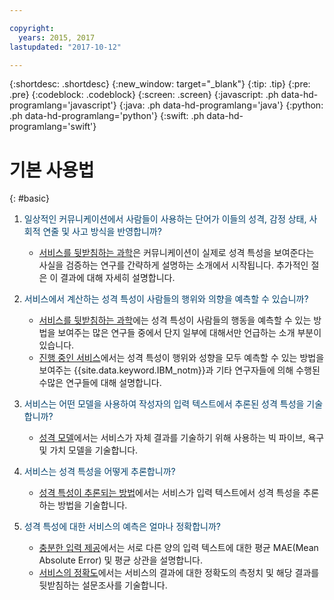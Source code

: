```yaml
---

copyright:
  years: 2015, 2017
lastupdated: "2017-10-12"

---
```


{:shortdesc: .shortdesc}
{:new_window: target="_blank"}
{:tip: .tip}
{:pre: .pre}
{:codeblock: .codeblock}
{:screen: .screen}
{:javascript: .ph data-hd-programlang='javascript'}
{:java: .ph data-hd-programlang='java'}
{:python: .ph data-hd-programlang='python'}
{:swift: .ph data-hd-programlang='swift'}

# 기본 사용법
{: #basic}

1.  <span style="color:#003F69">일상적인 커뮤니케이션에서 사람들이 사용하는 단어가 이들의 성격, 감정 상태, 사회적 연줄 및 사고 방식을 반영합니까?</span>

    -   [서비스를 뒷받침하는 과학](/docs/services/personality-insights/science.html#science)은 커뮤니케이션이
실제로 성격 특성을 보여준다는 사실을 검증하는 연구를 간략하게 설명하는 소개에서 시작됩니다. 추가적인 절은 이 결과에 대해 자세히 설명합니다. 

1.  <span style="color:#003F69">서비스에서 계산하는 성격 특성이 사람들의 행위와 의향을 예측할 수 있습니까?</span>

    -   [서비스를 뒷받침하는 과학](/docs/services/personality-insights/science.html#science)에는
성격 특성이 사람들의 행동을 예측할 수 있는 방법을 보여주는 많은 연구들 중에서 단지 일부에 대해서만 언급하는 소개 부분이 있습니다. 
    -   [진행 중인 서비스](/docs/services/personality-insights/applied.html#applied)에서는
성격 특성이 행위와 성향을 모두 예측할 수 있는 방법을 보여주는 {{site.data.keyword.IBM_notm}}과
기타 연구자들에 의해 수행된 수많은 연구들에 대해 설명합니다. 

1.  <span style="color:#003F69">서비스는 어떤 모델을 사용하여 작성자의 입력 텍스트에서 추론된 성격 특성을 기술합니까? </span>

    -   [성격 모델](/docs/services/personality-insights/models.html)에서는
서비스가 자체 결과를 기술하기 위해 사용하는 빅 파이브, 욕구 및 가치 모델을 기술합니다. 

1.  <span style="color:#003F69">서비스는 성격 특성을 어떻게 추론합니까?</span>

    -   [성격 특성이
추론되는 방법](/docs/services/personality-insights/science.html#researchInfer)에서는 서비스가 입력 텍스트에서 성격 특성을 추론하는 방법을 기술합니다. 

1.  <span style="color:#003F69">성격 특성에 대한 서비스의 예측은 얼마나 정확합니까? </span>

    -   [충분한 입력 제공](/docs/services/personality-insights/input.html#sufficient)에서는
서로 다른 양의 입력 텍스트에 대한 평균 MAE(Mean Absolute Error) 및 평균 상관을 설명합니다. 
    -   [서비스의
정확도](/docs/services/personality-insights/science.html#researchPrecise)에서는 서비스의 결과에 대한 정확도의 측정치 및 해당 결과를 뒷받침하는 설문조사를 기술합니다. 

